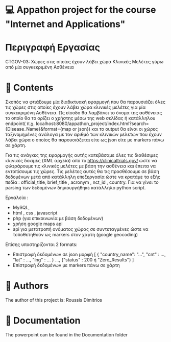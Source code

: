 # :computer:  Appathon project for the course "Internet and Applications" 

# Περιγραφή Εργασίας
CTGOV-03: Χώρες στις οποίες έχουν λάβει χώρα Κλινικές Μελέτες γύρω από μία συγκεκριμένη Ασθένεια

# :book: Contents
Σκοπός να φτιάξουμε μία διαδικτυακή εφαρμογή που θα παρουσιάζει όλες τις χώρες στις οποίες έχουν λάβει χώρα κλινικές μελέτες για μία συγκεκριμένη Ασθένεια. Ως είσοδο θα λαμβάνει το όνομα της ασθένειας το οποίο θα το ορίζει ο χρήστης μέσω της web σελίδας ή κατάλληλου endpoint( π.χ. localhost:8080/appathon_project/index.html?search={Disease_Name}&format={map or json}) και το output θα είναι οι χώρες ταξινομημένες ανάλογα με τον αριθμό των κλινικών μελετών που έχουν λάβει χώρα ο οποίος θα παρουσιάζεται είτε ως json είτε με markers πάνω σε χάρτη.

Για τις ανάγκες της εφαρμογής αυτής κατεβάσαμε όλες τις διαθέσιμες κλινικές δοκιμές (XML αρχεία) από το https://clinicaltrials.gov/ ώστε να φιλτράρουμε τις κλινικές μελέτες με βάση την ασθένεια και έπειτα να εντοπίσουμε τις χώρες. Τις μελέτες αυτές θα τις προσθέσουμε σε βάση δεδομένων μετά από κατάλληλη επεξεργασία ώστε να κρατάμε τα εξής πεδία : official_title, brief_title , acronym , nct_id , country. Για να γίνει το parsing των δεδομένων δημιουργήθηκε κατάλληλο python script.

Εργαλεία :
  - MySQL,
  - html , css , javascript 
  - php (για επικοινωνία με βάση δεδομένων)
  - χρήση google maps api
  - api για μετατροπή ονόματος χώρας σε συντεταγμένες ώστε να τοποθετηθούν ως markers στον χάρτη (google geocoding) 

Επίσης υποστηρίζονται 2 formats:
  - Επιστροφή δεδομένων σε json μορφή
   [
     { "country_name": "...",
        "cnt" : ...,
        "lat" : ...,
        "lng" : ...
      }
      ...,
      {"status" : 200 ή "Zero_Results"}
   ]
  - Επίστροφή δεδομένων με markers πάνω σε χάρτη
# :pencil: Authors
The author of this project is: Roussis Dimitrios

# :book: Documentation
The powerpoint can be found in the Documentation folder
